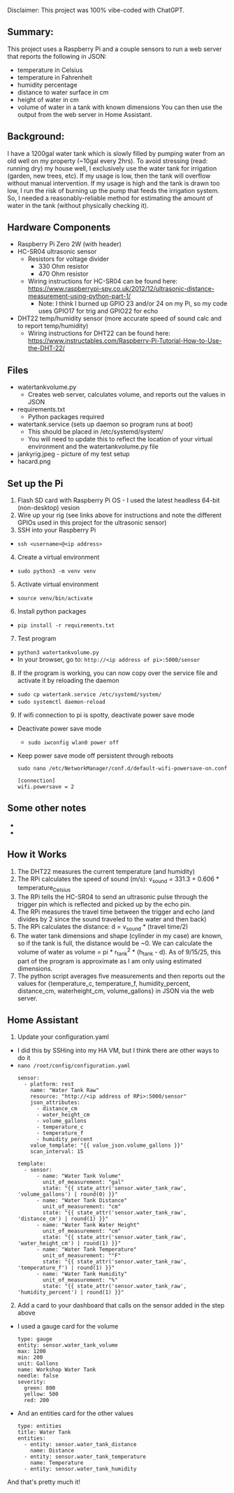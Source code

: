 Disclaimer: This project was 100% vibe-coded with ChatGPT.

## Summary:
This project uses a Raspberry Pi and a couple sensors to run a web server that reports the following in JSON: 
- temperature in Celsius
- temperature in Fahrenheit
- humidity percentage
- distance to water surface in cm
- height of water in cm
- volume of water in a tank with known dimensions
You can then use the output from the web server in Home Assistant.


## Background:
I have a 1200gal water tank which is slowly filled by pumping water from an old well on my property (~10gal every 2hrs).  To avoid stressing (read: running dry) my house well, I exclusively use the water tank for irrigation (garden, new trees, etc).  If my usage is low, then the tank will overflow without manual intervention.  If my usage is high and the tank is drawn too low, I run the risk of burning up the pump that feeds the irrigation system.  So, I needed a reasonably-reliable method for estimating the amount of water in the tank (without physically checking it).


## Hardware Components
- Raspberry Pi Zero 2W (with header)
- HC-SR04 ultrasonic sensor
  - Resistors for voltage divider
    - 330 Ohm resistor
    - 470 Ohm resistor
  - Wiring instructions for HC-SR04 can be found here: https://www.raspberrypi-spy.co.uk/2012/12/ultrasonic-distance-measurement-using-python-part-1/
    - Note: I think I burned up GPIO 23 and/or 24 on my Pi, so my code uses GPIO17 for trig and GPIO22 for echo
- DHT22 temp/humidity sensor (more accurate speed of sound calc and to report temp/humidity)
  - Wiring instructions for DHT22 can be found here: https://www.instructables.com/Raspberry-Pi-Tutorial-How-to-Use-the-DHT-22/


## Files
- watertankvolume.py
  - Creates web server, calculates volume, and reports out the values in JSON
- requirements.txt
  - Python packages required
- watertank.service (sets up daemon so program runs at boot)
  - This should be placed in /etc/systemd/system/
  - You will need to update this to reflect the location of your virtual environment and the watertankvolume.py file
- jankyrig.jpeg - picture of my test setup
- hacard.png

## Set up the Pi
1. Flash SD card with Raspberry Pi OS - I used the latest headless 64-bit (non-desktop) vesion
2. Wire up your rig (see links above for instructions and note the different GPIOs used in this project for the ultrasonic sensor)
3. SSH into your Raspberry Pi
-   `ssh <username>@<ip address>`
4. Create a virtual environment
-   `sudo python3 -m venv venv`
5. Activate virtual environment
-   `source venv/bin/activate`
6. Install python packages
-   `pip install -r requirements.txt`
7. Test program
-   `python3 watertankvolume.py`
  - In your browser, go to: `http://<ip address of pi>:5000/sensor`
8. If the program is working, you can now copy over the service file and activate it by reloading the daemon
-   `sudo cp watertank.service /etc/systemd/system/`
-   `sudo systemctl daemon-reload`
9. If wifi connection to pi is spotty, deactivate power save mode
  - Deactivate power save mode
    -   `sudo iwconfig wlan0 power off`
  - Keep power save mode off persistent through reboots

    ```Create file
    sudo nano /etc/NetworkManager/conf.d/default-wifi-powersave-on.conf
    ```

    ```Paste into the file
    [connection]
    wifi.powersave = 2
    ```

## Some other notes
- 
- 

## How it Works
1. The DHT22 measures the current temperature (and humidity)
2. The RPi calculates the speed of sound (m/s): v<sub>sound</sub> = 331.3 + 0.606 * temperature<sub>Celsius</sub>
3. The RPi tells the HC-SR04 to send an ultrasonic pulse through the trigger pin which is reflected and picked up by the echo pin.
4. The RPi measures the travel time between the trigger and echo (and divides by 2 since the sound traveled to the water and then back)
5. The RPi calculates the distance: d =  v<sub>sound</sub> * (travel time/2)
6. The water tank dimensions and shape (cylinder in my case) are known, so if the tank is full, the distance would be ~0.  We can calculate the volume of water as volume = pi * r<sub>tank</sub><sup>2</sup> * (h<sub>tank</sub> - d).  As of 9/15/25, this part of the program is approximate as I am only using estimated dimensions.
7. The python script averages five measurements and then reports out the values for {temperature_c, temperature_f, humidity_percent, distance_cm, waterheight_cm, volume_gallons} in JSON via the web server.

## Home Assistant
1. Update your configuration.yaml
  - I did this by SSHing into my HA VM, but I think there are other ways to do it
  - `nano /root/config/configuration.yaml`
    ```
    sensor:
      - platform: rest
        name: "Water Tank Raw"
        resource: "http://<ip address of RPi>:5000/sensor"
        json_attributes:
          - distance_cm
          - water_height_cm
          - volume_gallons
          - temperature_c
          - temperature_f
          - humidity_percent
        value_template: "{{ value_json.volume_gallons }}"
        scan_interval: 15

    template:
      - sensor:
          - name: "Water Tank Volume"
            unit_of_measurement: "gal"
            state: "{{ state_attr('sensor.water_tank_raw', 'volume_gallons') | round(0) }}"
          - name: "Water Tank Distance"
            unit_of_measurement: "cm"
            state: "{{ state_attr('sensor.water_tank_raw', 'distance_cm') | round(1) }}"
          - name: "Water Tank Water Height"
            unit_of_measurement: "cm"
            state: "{{ state_attr('sensor.water_tank_raw', 'water_height_cm') | round(1) }}"
          - name: "Water Tank Temperature"
            unit_of_measurement: "°F"
            state: "{{ state_attr('sensor.water_tank_raw', 'temperature_f') | round(1) }}"
          - name: "Water Tank Humidity"
            unit_of_measurement: "%"
            state: "{{ state_attr('sensor.water_tank_raw', 'humidity_percent') | round(1) }}"
      ```
2. Add a card to your dashboard that calls on the sensor added in the step above
  - I used a gauge card for the volume
    ```
    type: gauge
    entity: sensor.water_tank_volume
    max: 1200
    min: 200
    unit: Gallons
    name: Workshop Water Tank
    needle: false
    severity:
      green: 800
      yellow: 500
      red: 200
    ```
  - And an entities card for the other values
    ```
    type: entities
    title: Water Tank
    entities:
      - entity: sensor.water_tank_distance
        name: Distance
      - entity: sensor.water_tank_temperature
        name: Temperature
      - entity: sensor.water_tank_humidity
    ```

And that's pretty much it!
